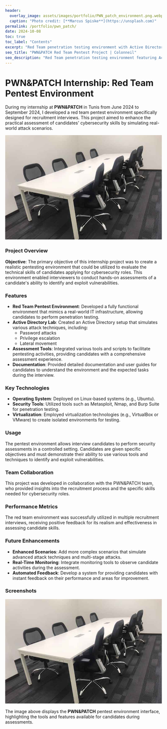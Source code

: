 ```yaml
---
header:
  overlay_image: assets/images/portfolio/PWN_patch_environment.png.webp
  caption: "Photo credit: [**Marcus Spiske**](https://unsplash.com)"
permalink: /portfolio/pwn_patch/
date: 2024-10-08
toc: true
toc_label: "Contents"
excerpt: "Red Team penetration testing environment with Active Directory lab for security assessments and recruitment."
seo_title: "PWN&PATCH Red Team Pentest Project | Colonneil"
seo_description: "Red Team penetration testing environment featuring Active Directory lab, vulnerability assessment tools, and realistic attack scenarios for cybersecurity evaluation."
---
```


# PWN&PATCH Internship: Red Team Pentest Environment

During my internship at **PWN&PATCH** in Tunis from June 2024 to September 2024, I developed a red team pentest environment specifically designed for recruitment interviews. This project aimed to enhance the practical assessment of candidates' cybersecurity skills by simulating real-world attack scenarios.

![PWN&PATCH Environment](/assets/images/portfolio/PWN_patch_environment.png.webp)

### Project Overview

**Objective**: The primary objective of this internship project was to create a realistic pentesting environment that could be utilized to evaluate the technical skills of candidates applying for cybersecurity roles. This environment enabled interviewers to conduct hands-on assessments of a candidate's ability to identify and exploit vulnerabilities.

### Features

- **Red Team Pentest Environment**: Developed a fully functional environment that mimics a real-world IT infrastructure, allowing candidates to perform penetration testing.
- **Active Directory Lab**: Created an Active Directory setup that simulates various attack techniques, including:
  - Password attacks
  - Privilege escalation
  - Lateral movement
- **Assessment Tools**: Integrated various tools and scripts to facilitate pentesting activities, providing candidates with a comprehensive assessment experience.
- **Documentation**: Provided detailed documentation and user guides for candidates to understand the environment and the expected tasks during the interview.

### Key Technologies

- **Operating System**: Deployed on Linux-based systems (e.g., Ubuntu).
- **Security Tools**: Utilized tools such as Metasploit, Nmap, and Burp Suite for penetration testing.
- **Virtualization**: Employed virtualization technologies (e.g., VirtualBox or VMware) to create isolated environments for testing.

### Usage

The pentest environment allows interview candidates to perform security assessments in a controlled setting. Candidates are given specific objectives and must demonstrate their ability to use various tools and techniques to identify and exploit vulnerabilities.

### Team Collaboration

This project was developed in collaboration with the PWN&PATCH team, who provided insights into the recruitment process and the specific skills needed for cybersecurity roles.

### Performance Metrics

The red team environment was successfully utilized in multiple recruitment interviews, receiving positive feedback for its realism and effectiveness in assessing candidate skills.

### Future Enhancements

- **Enhanced Scenarios**: Add more complex scenarios that simulate advanced attack techniques and multi-stage attacks.
- **Real-Time Monitoring**: Integrate monitoring tools to observe candidate activities during the assessment.
- **Automated Feedback**: Develop a system for providing candidates with instant feedback on their performance and areas for improvement.

### Screenshots

![PWN&PATCH Environment Interface](/assets/images/portfolio/PWN_patch_environment.png.webp)

The image above displays the **PWN&PATCH** pentest environment interface, highlighting the tools and features available for candidates during assessments.
